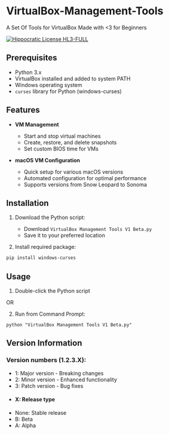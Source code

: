 # VirtualBox-Management-Tools
A Set Of Tools for VirtualBox Made with &lt;3 for Beginners

[![Hippocratic License HL3-FULL](https://img.shields.io/static/v1?label=Hippocratic%20License&message=HL3-FULL&labelColor=5e2751&color=bc8c3d)](https://firstdonoharm.dev/version/3/0/full.html)

## Prerequisites

- Python 3.x
- VirtualBox installed and added to system PATH
- Windows operating system
- `curses` library for Python (windows-curses)

## Features

- **VM Management**
  - Start and stop virtual machines
  - Create, restore, and delete snapshots
  - Set custom BIOS time for VMs

- **macOS VM Configuration**
  - Quick setup for various macOS versions
  - Automated configuration for optimal performance
  - Supports versions from Snow Leopard to Sonoma

## Installation

1. Download the Python script:
   - Download `VirtualBox Management Tools V1 Beta.py`
   - Save it to your preferred location

2. Install required package:
```bash
pip install windows-curses
```

## Usage

1. Double-click the Python script

  OR

2. Run from Command Prompt:
 ```
python "VirtualBox Management Tools V1 Beta.py"
```

## Version Information

### Version numbers (1.2.3.X):
-    1: Major version - Breaking changes
-    2: Minor version -  Enhanced functionality
-    3: Patch version - Bug fixes
 -  #### X: Release type
  - None: Stable release
  - B: Beta
  - A: Alpha

